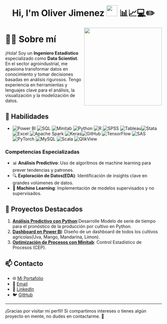 <h1 align="center">
  Hi, I'm Oliver Jimenez 
  <img src="https://media.giphy.com/media/hvRJCLFzcasrR4ia7z/giphy.gif" width="35"> 📊📈💻✏️
</h1>

<picture> <img align="right" src="https://github.com/7oSkaaa/7oSkaaa/blob/main/Images/Right_Side.gif?raw=true" width = 250px></picture>

# 👨‍💻 Sobre mí

¡Hola! Soy un **Ingeniero Estadístico** especializado como **Data Scientist**. En el sector agroindustrial, me apasiona transformar datos en conocimiento y tomar decisiones basadas en análisis rigurosos. Tengo experiencia en herramientas y lenguajes clave para el análisis, la visualización y la modelización de datos.

## 🚀 Habilidades
- ![Power BI](https://img.shields.io/badge/Power%20BI-F2C811?style=for-the-badge&logo=power-bi&logoColor=black) ![SQL](https://img.shields.io/badge/SQL-4479A1?style=for-the-badge&logo=postgresql&logoColor=white) ![Minitab](https://img.shields.io/badge/Minitab-0073CF?style=for-the-badge&logo=minitab&logoColor=white) ![Python](https://img.shields.io/badge/Python-3776AB?style=for-the-badge&logo=python&logoColor=white) ![R](https://img.shields.io/badge/R-276DC3?style=for-the-badge&logo=r&logoColor=white) ![SPSS](https://img.shields.io/badge/SPSS-0033A0?style=for-the-badge&logo=ibm&logoColor=white) ![Tableau](https://img.shields.io/badge/Tableau-E97627?style=for-the-badge&logo=tableau&logoColor=white)![Stata](https://img.shields.io/badge/Stata-1F6CB9?style=for-the-badge&logo=stata&logoColor=white)![Excel](https://img.shields.io/badge/Excel-217346?style=for-the-badge&logo=microsoft-excel&logoColor=white) ![Apache Spark](https://img.shields.io/badge/Apache%20Spark-E25A1C?style=for-the-badge&logo=apachespark&logoColor=white) ![Keras](https://img.shields.io/badge/Keras-D00000?style=for-the-badge&logo=keras&logoColor=white)![GitHub](https://img.shields.io/badge/GitHub-181717?style=for-the-badge&logo=github&logoColor=white) ![TensorFlow](https://img.shields.io/badge/TensorFlow-FF6F00?style=for-the-badge&logo=tensorflow&logoColor=white) ![SAS](https://img.shields.io/badge/SAS-007ACC?style=for-the-badge&logo=sas&logoColor=white) ![PyTorch](https://img.shields.io/badge/PyTorch-EE4C2C?style=for-the-badge&logo=pytorch&logoColor=white) ![MySQL](https://img.shields.io/badge/MySQL-4479A1?style=for-the-badge&logo=mysql&logoColor=white) ![Scala](https://img.shields.io/badge/Scala-DC322F?style=for-the-badge&logo=scala&logoColor=white)
![QlikView](https://img.shields.io/badge/QlikView-3ECC94?style=for-the-badge&logo=qlik&logoColor=white)
### Competencias Especializadas
- 📊 **Análisis Predictivo**: Uso de algoritmos de machine learning para prever tendencias y patrones.
- 🔍 **Exploración de Datos(EDA)**: Identificación de insights clave en grandes volúmenes de datos.
- 🧠 **Machine Learning**: Implementación de modelos supervisados y no supervisados.

## 📂 Proyectos Destacados
1. **[Análisis Predictivo con Python](#)**:Desarrolle Modelo de serie de tiempo para el pronóstico de la producción por cultivo en Python.
2. **[Dashboard en Power BI](#)**: Diseño de un dashboard de todos los cultivos agricolas(Uva, Mango, Mandarina, Limon).
3. **[Optimización de Procesos con Minitab](#)**: Control Estadístico de Procesos (CEP).

## 📫 Contacto
- 🌐 [Mi Portafolio](#)
- 📧 [Email](mailto:tuemail@example.com)
- 💼 [LinkedIn](https://www.linkedin.com/in/tu-usuario/)
- 🐦 [GitHub](https://github.com/tu-usuario)

---

¡Gracias por visitar mi perfil! Si compartimos intereses o tienes algún proyecto en mente, no dudes en contactarme. 🚀
